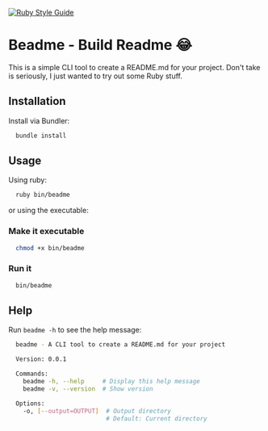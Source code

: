 [![Ruby Style Guide](https://img.shields.io/badge/code_style-rubocop-brightgreen.svg)](https://github.com/rubocop/rubocop)

# Beadme - Build Readme 😂 

This is a simple CLI tool to create a README.md for your project.
Don't take is seriously, I just wanted to try out some Ruby stuff.


## Installation

Install via Bundler:


```sh
  bundle install
```

## Usage

Using ruby:

```sh
  ruby bin/beadme
```

or using the executable:

### Make it executable

```sh
  chmod +x bin/beadme
```

### Run it

```sh
  bin/beadme
```

## Help

Run `beadme -h` to see the help message:

```sh
  beadme - A CLI tool to create a README.md for your project

  Version: 0.0.1

  Commands:
    beadme -h, --help     # Display this help message
    beadme -v, --version  # Show version

  Options:
    -o, [--output=OUTPUT]  # Output directory
                           # Default: Current directory
```

